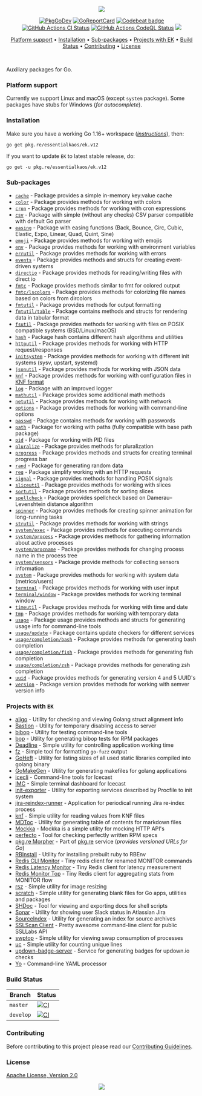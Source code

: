 <p align="center"><a href="#readme"><img src="https://gh.kaos.st/go-ek.svg"/></a></p>

<p align="center">
  <a href="https://kaos.sh/g/ek.v12?docs"><img src="https://gh.kaos.st/godoc.svg" alt="PkgGoDev"></a>
  <a href="https://kaos.sh/r/ek"><img src="https://kaos.sh/r/ek.svg" alt="GoReportCard" /></a>
  <a href="https://kaos.sh/b/ek"><img src="https://kaos.sh/b/3649d737-e5b9-4465-9765-b9f4ebec60ec.svg" alt="Codebeat badge" /></a>
  <a href="https://kaos.sh/w/ek/ci"><img src="https://kaos.sh/w/ek/ci.svg" alt="GitHub Actions CI Status" /></a>
  <a href="https://kaos.sh/w/ek/codeql"><img src="https://kaos.sh/w/ek/codeql.svg" alt="GitHub Actions CodeQL Status" /></a>
  <a href="#license"><img src="https://gh.kaos.st/apache2.svg" /></a>
</p>

<p align="center"><a href="#platform-support">Platform support</a> • <a href="#installation">Installation</a> • <a href="#sub-packages">Sub-packages</a> • <a href="#projects-with-ek">Projects with EK</a> • <a href="#build-status">Build Status</a> • <a href="#contributing">Contributing</a> • <a href="#license">License</a></p>

<br/>

Auxiliary packages for Go.

### Platform support

Currently we support Linux and macOS (except `system` package). Some packages have stubs for Windows (_for autocomplete_).

### Installation

Make sure you have a working Go 1.16+ workspace (_[instructions](https://golang.org/doc/install)_), then:

```
go get pkg.re/essentialkaos/ek.v12
```

If you want to update `EK` to latest stable release, do:

```
go get -u pkg.re/essentialkaos/ek.v12
```

### Sub-packages

* [`cache`](https://pkg.re/essentialkaos/ek.v12/cache?docs) - Package provides a simple in-memory key:value cache
* [`color`](https://pkg.re/essentialkaos/ek.v12/color?docs) - Package provides methods for working with colors
* [`cron`](https://pkg.re/essentialkaos/ek.v12/cron?docs) - Package provides methods for working with cron expressions
* [`csv`](https://pkg.re/essentialkaos/ek.v12/csv?docs) - Package with simple (without any checks) CSV parser compatible with default Go parser
* [`easing`](https://pkg.re/essentialkaos/ek.v12/easing?docs) - Package with easing functions (Back, Bounce, Circ, Cubic, Elastic, Expo, Linear, Quad, Quint, Sine)
* [`emoji`](https://pkg.re/essentialkaos/ek.v12/emoji?docs) - Package provides methods for working with emojis
* [`env`](https://pkg.re/essentialkaos/ek.v12/env?docs) - Package provides methods for working with environment variables
* [`errutil`](https://pkg.re/essentialkaos/ek.v12/errutil?docs) - Package provides methods for working with errors
* [`events`](https://pkg.re/essentialkaos/ek.v12/events?docs) - Package provides methods and structs for creating event-driven systems
* [`directio`](https://pkg.re/essentialkaos/ek.v12/directio?docs) - Package provides methods for reading/writing files with direct io
* [`fmtc`](https://pkg.re/essentialkaos/ek.v12/fmtc?docs) - Package provides methods similar to fmt for colored output
* [`fmtc/lscolors`](https://pkg.re/essentialkaos/ek.v12/fmtc/lscolors?docs) - Package provides methods for colorizing file names based on colors from dircolors
* [`fmtutil`](https://pkg.re/essentialkaos/ek.v12/fmtutil?docs) - Package provides methods for output formatting
* [`fmtutil/table`](https://pkg.re/essentialkaos/ek.v12/fmtutil/table?docs) - Package contains methods and structs for rendering data in tabular format
* [`fsutil`](https://pkg.re/essentialkaos/ek.v12/fsutil?docs) - Package provides methods for working with files on POSIX compatible systems (BSD/Linux/macOS)
* [`hash`](https://pkg.re/essentialkaos/ek.v12/hash?docs) - Package hash contains different hash algorithms and utilities
* [`httputil`](https://pkg.re/essentialkaos/ek.v12/httputil?docs) - Package provides methods for working with HTTP request/responses
* [`initsystem`](https://pkg.re/essentialkaos/ek.v12/initsystem?docs) - Package provides methods for working with different init systems (sysv, upstart, systemd)
* [`jsonutil`](https://pkg.re/essentialkaos/ek.v12/jsonutil?docs) - Package provides methods for working with JSON data
* [`knf`](https://pkg.re/essentialkaos/ek.v12/knf?docs) - Package provides methods for working with configuration files in [KNF format](https://kaos.sh/knf-spec)
* [`log`](https://pkg.re/essentialkaos/ek.v12/log?docs) - Package with an improved logger
* [`mathutil`](https://pkg.re/essentialkaos/ek.v12/mathutil?docs) - Package provides some additional math methods
* [`netutil`](https://pkg.re/essentialkaos/ek.v12/netutil?docs) - Package provides methods for working with network
* [`options`](https://pkg.re/essentialkaos/ek.v12/options?docs) - Package provides methods for working with command-line options
* [`passwd`](https://pkg.re/essentialkaos/ek.v12/passwd?docs) - Package contains methods for working with passwords
* [`path`](https://pkg.re/essentialkaos/ek.v12/path?docs) - Package for working with paths (fully compatible with base path package)
* [`pid`](https://pkg.re/essentialkaos/ek.v12/pid?docs) - Package for working with PID files
* [`pluralize`](https://pkg.re/essentialkaos/ek.v12/pluralize?docs) - Package provides methods for pluralization
* [`progress`](https://pkg.re/essentialkaos/ek.v12/progress?docs) - Package provides methods and structs for creating terminal progress bar
* [`rand`](https://pkg.re/essentialkaos/ek.v12/rand?docs) - Package for generating random data
* [`req`](https://pkg.re/essentialkaos/ek.v12/req?docs) - Package simplify working with an HTTP requests
* [`signal`](https://pkg.re/essentialkaos/ek.v12/signal?docs) - Package provides methods for handling POSIX signals
* [`sliceutil`](https://pkg.re/essentialkaos/ek.v12/sliceutil?docs) - Package provides methods for working with slices
* [`sortutil`](https://pkg.re/essentialkaos/ek.v12/sortutil?docs) - Package provides methods for sorting slices
* [`spellcheck`](https://pkg.re/essentialkaos/ek.v12/spellcheck?docs) - Package provides spellcheck based on Damerau–Levenshtein distance algorithm
* [`spinner`](https://pkg.re/essentialkaos/ek.v12/spinner?docs) - Package provides methods for creating spinner animation for long-running tasks
* [`strutil`](https://pkg.re/essentialkaos/ek.v12/strutil?docs) - Package provides methods for working with strings
* [`system/exec`](https://pkg.re/essentialkaos/ek.v12/system/exec?docs) - Package provides methods for executing commands
* [`system/process`](https://pkg.re/essentialkaos/ek.v12/system/process?docs) - Package provides methods for gathering information about active processes
* [`system/procname`](https://pkg.re/essentialkaos/ek.v12/system/procname?docs) - Package provides methods for changing process name in the process tree
* [`system/sensors`](https://pkg.re/essentialkaos/ek.v12/system/sensors?docs) - Package provide methods for collecting sensors information
* [`system`](https://pkg.re/essentialkaos/ek.v12/system?docs) - Package provides methods for working with system data (metrics/users)
* [`terminal`](https://pkg.re/essentialkaos/ek.v12/terminal?docs) - Package provides methods for working with user input
* [`terminal/window`](https://pkg.re/essentialkaos/ek.v12/terminal/window?docs) - Package provides methods for working terminal window
* [`timeutil`](https://pkg.re/essentialkaos/ek.v12/timeutil?docs) - Package provides methods for working with time and date
* [`tmp`](https://pkg.re/essentialkaos/ek.v12/tmp?docs) - Package provides methods for working with temporary data
* [`usage`](https://pkg.re/essentialkaos/ek.v12/usage?docs) - Package usage provides methods and structs for generating usage info for command-line tools
* [`usage/update`](https://pkg.re/essentialkaos/ek.v12/usage/update?docs) - Package contains update checkers for different services
* [`usage/completion/bash`](https://pkg.re/essentialkaos/ek.v12/usage/completion/bash?docs) - Package provides methods for generating bash completion
* [`usage/completion/fish`](https://pkg.re/essentialkaos/ek.v12/usage/completion/fish?docs) - Package provides methods for generating fish completion
* [`usage/completion/zsh`](https://pkg.re/essentialkaos/ek.v12/usage/completion/zsh?docs) - Package provides methods for generating zsh completion
* [`uuid`](https://pkg.re/essentialkaos/ek.v12/uuid?docs) - Package provides methods for generating version 4 and 5 UUID's
* [`version`](https://pkg.re/essentialkaos/ek.v12/version?docs) - Package version provides methods for working with semver version info

### Projects with `EK`

* [aligo](https://kaos.sh/aligo) - Utility for checking and viewing Golang struct alignment info
* [Bastion](https://kaos.sh/bastion) - Utility for temporary disabling access to server
* [bibop](https://kaos.sh/bibop) - Utility for testing command-line tools
* [bop](https://kaos.sh/bop) - Utility for generating bibop tests for RPM packages
* [Deadline](https://kaos.sh/deadline) - Simple utility for controlling application working time
* [fz](https://kaos.sh/fz) - Simple tool for formatting `go-fuzz` output
* [GoHeft](https://kaos.sh/goheft) - Utility for listing sizes of all used static libraries compiled into golang binary
* [GoMakeGen](https://kaos.sh/gomakegen) - Utility for generating makefiles for golang applications
* [icecli](https://kaos.sh/icecli) - Command-line tools for Icecast
* [IMC](https://kaos.sh/imc) - Simple terminal dashboard for Icecast
* [init-exporter](https://github.com/funbox/init-exporter) - Utility for exporting services described by Procfile to init system
* [jira-reindex-runner](https://kaos.sh/jira-reindex-runner) - Application for periodical running Jira re-index process
* [knf](https://kaos.sh/knf) - Simple utility for reading values from KNF files
* [MDToc](https://kaos.sh/mdtoc) - Utility for generating table of contents for markdown files
* [Mockka](https://kaos.sh/mockka) - Mockka is a simple utility for mocking HTTP API's
* [perfecto](https://kaos.sh/perfecto) - Tool for checking perfectly written RPM specs
* [pkg.re Morpher](https://kaos.sh/pkgre) - Part of [pkg.re](https://pkg.re) service (_provides versioned URLs for Go_)
* [RBInstall](https://kaos.sh/rbinstall) - Utility for installing prebuilt ruby to RBEnv
* [Redis CLI Monitor](https://kaos.sh/redis-cli-monitor) - Tiny redis client for renamed MONITOR commands
* [Redis Latency Monitor](https://kaos.sh/redis-latency-monitor) - Tiny Redis client for latency measurement
* [Redis Monitor Top](https://kaos.sh/redis-monitor-top) - Tiny Redis client for aggregating stats from MONITOR flow
* [rsz](https://kaos.sh/rsz) - Simple utility for image resizing
* [scratch](https://kaos.sh/scratch) - Simple utility for generating blank files for Go apps, utilities and packages
* [SHDoc](https://kaos.sh/shdoc) - Tool for viewing and exporting docs for shell scripts
* [Sonar](https://kaos.sh/sonar) - Utility for showing user Slack status in Atlassian Jira
* [SourceIndex](https://kaos.sh/source-index) - Utility for generating an index for source archives
* [SSLScan Client](https://kaos.sh/sslcli) - Pretty awesome command-line client for public SSLLabs API
* [swptop](https://kaos.sh/swptop) - Simple utility for viewing swap consumption of processes
* [uc](https://kaos.sh/uc) - Simple utility for counting unique lines
* [updown-badge-server](https://kaos.sh/updown-badge-server) - Service for generating badges for updown.io checks
* [Yo](https://kaos.sh/yo) - Command-line YAML processor

### Build Status

| Branch | Status |
|--------|----------|
| `master` | [![CI](https://kaos.sh/w/ek/ci.svg?branch=master)](https://kaos.sh/w/ek/ci?query=branch:master) |
| `develop` | [![CI](https://kaos.sh/w/ek/ci.svg?branch=develop)](https://kaos.sh/w/ek/ci?query=branch:develop) |

### Contributing

Before contributing to this project please read our [Contributing Guidelines](https://github.com/essentialkaos/contributing-guidelines#contributing-guidelines).

### License

[Apache License, Version 2.0](http://www.apache.org/licenses/LICENSE-2.0)

<p align="center"><a href="https://essentialkaos.com"><img src="https://gh.kaos.st/ekgh.svg"/></a></p>
